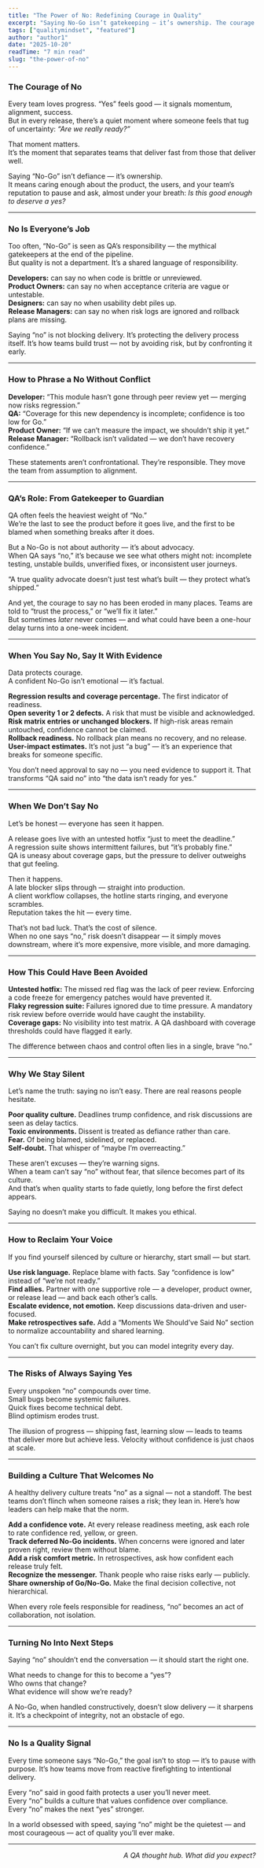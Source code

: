 ```yaml
---
title: "The Power of No: Redefining Courage in Quality"
excerpt: "Saying No-Go isn’t gatekeeping — it’s ownership. The courage to say 'not yet' protects teams, users, and trust across every role."
tags: ["qualitymindset", "featured"]
author: "author1"
date: "2025-10-20"
readTime: "7 min read"
slug: "the-power-of-no"
---
```


### The Courage of No

Every team loves progress. “Yes” feels good — it signals momentum, alignment, success.  
But in every release, there’s a quiet moment where someone feels that tug of uncertainty: *“Are we really ready?”*

That moment matters.  
It’s the moment that separates teams that deliver fast from those that deliver well.

Saying “No-Go” isn’t defiance — it’s ownership.  
It means caring enough about the product, the users, and your team’s reputation to pause and ask, almost under your breath: *Is this good enough to deserve a yes?*

---

### No Is Everyone’s Job

Too often, “No-Go” is seen as QA’s responsibility — the mythical gatekeepers at the end of the pipeline.  
But quality is not a department. It’s a shared language of responsibility.

**Developers:** can say no when code is brittle or unreviewed.  
**Product Owners:** can say no when acceptance criteria are vague or untestable.  
**Designers:** can say no when usability debt piles up.  
**Release Managers:** can say no when risk logs are ignored and rollback plans are missing.  

Saying “no” is not blocking delivery. It’s protecting the delivery process itself. It’s how teams build trust — not by avoiding risk, but by confronting it early.

---

### How to Phrase a No Without Conflict

**Developer:** “This module hasn’t gone through peer review yet — merging now risks regression.”  
**QA:** “Coverage for this new dependency is incomplete; confidence is too low for Go.”  
**Product Owner:** “If we can’t measure the impact, we shouldn’t ship it yet.”  
**Release Manager:** “Rollback isn’t validated — we don’t have recovery confidence.”  

These statements aren’t confrontational. They’re responsible. They move the team from assumption to alignment.

---

### QA’s Role: From Gatekeeper to Guardian

QA often feels the heaviest weight of “No.”  
We’re the last to see the product before it goes live, and the first to be blamed when something breaks after it does.

But a No-Go is not about authority — it’s about advocacy.  
When QA says “no,” it’s because we see what others might not: incomplete testing, unstable builds, unverified fixes, or inconsistent user journeys.

“A true quality advocate doesn’t just test what’s built — they protect what’s shipped.”

And yet, the courage to say no has been eroded in many places. Teams are told to “trust the process,” or “we’ll fix it later.”  
But sometimes *later* never comes — and what could have been a one-hour delay turns into a one-week incident.

---

### When You Say No, Say It With Evidence

Data protects courage.  
A confident No-Go isn’t emotional — it’s factual.

**Regression results and coverage percentage.** The first indicator of readiness.  
**Open severity 1 or 2 defects.** A risk that must be visible and acknowledged.  
**Risk matrix entries or unchanged blockers.** If high-risk areas remain untouched, confidence cannot be claimed.  
**Rollback readiness.** No rollback plan means no recovery, and no release.  
**User-impact estimates.** It’s not just “a bug” — it’s an experience that breaks for someone specific.  

You don’t need approval to say no — you need evidence to support it. That transforms “QA said no” into “the data isn’t ready for yes.”

---

### When We Don’t Say No

Let’s be honest — everyone has seen it happen.

A release goes live with an untested hotfix “just to meet the deadline.”  
A regression suite shows intermittent failures, but “it’s probably fine.”  
QA is uneasy about coverage gaps, but the pressure to deliver outweighs that gut feeling.

Then it happens.  
A late blocker slips through — straight into production.  
A client workflow collapses, the hotline starts ringing, and everyone scrambles.  
Reputation takes the hit — every time.

That’s not bad luck. That’s the cost of silence.  
When no one says “no,” risk doesn’t disappear — it simply moves downstream, where it’s more expensive, more visible, and more damaging.

---

### How This Could Have Been Avoided

**Untested hotfix:** The missed red flag was the lack of peer review. Enforcing a code freeze for emergency patches would have prevented it.  
**Flaky regression suite:** Failures ignored due to time pressure. A mandatory risk review before override would have caught the instability.  
**Coverage gaps:** No visibility into test matrix. A QA dashboard with coverage thresholds could have flagged it early.  

The difference between chaos and control often lies in a single, brave “no.”

---

### Why We Stay Silent

Let’s name the truth: saying no isn’t easy. There are real reasons people hesitate.

**Poor quality culture.** Deadlines trump confidence, and risk discussions are seen as delay tactics.  
**Toxic environments.** Dissent is treated as defiance rather than care.  
**Fear.** Of being blamed, sidelined, or replaced.  
**Self-doubt.** That whisper of “maybe I’m overreacting.”  

These aren’t excuses — they’re warning signs.  
When a team can’t say “no” without fear, that silence becomes part of its culture.  
And that’s when quality starts to fade quietly, long before the first defect appears.

Saying no doesn’t make you difficult. It makes you ethical.

---

### How to Reclaim Your Voice

If you find yourself silenced by culture or hierarchy, start small — but start.

**Use risk language.** Replace blame with facts. Say “confidence is low” instead of “we’re not ready.”  
**Find allies.** Partner with one supportive role — a developer, product owner, or release lead — and back each other’s calls.  
**Escalate evidence, not emotion.** Keep discussions data-driven and user-focused.  
**Make retrospectives safe.** Add a “Moments We Should’ve Said No” section to normalize accountability and shared learning.  

You can’t fix culture overnight, but you can model integrity every day.

---

### The Risks of Always Saying Yes

Every unspoken “no” compounds over time.  
Small bugs become systemic failures.  
Quick fixes become technical debt.  
Blind optimism erodes trust.  

The illusion of progress — shipping fast, learning slow — leads to teams that deliver more but achieve less. Velocity without confidence is just chaos at scale.

---

### Building a Culture That Welcomes No

A healthy delivery culture treats “no” as a signal — not a standoff. The best teams don’t flinch when someone raises a risk; they lean in. Here’s how leaders can help make that the norm.

**Add a confidence vote.** At every release readiness meeting, ask each role to rate confidence red, yellow, or green.  
**Track deferred No-Go incidents.** When concerns were ignored and later proven right, review them without blame.  
**Add a risk comfort metric.** In retrospectives, ask how confident each release truly felt.  
**Recognize the messenger.** Thank people who raise risks early — publicly.  
**Share ownership of Go/No-Go.** Make the final decision collective, not hierarchical.  

When every role feels responsible for readiness, “no” becomes an act of collaboration, not isolation.

---

### Turning No Into Next Steps

Saying “no” shouldn’t end the conversation — it should start the right one.

What needs to change for this to become a “yes”?  
Who owns that change?  
What evidence will show we’re ready?  

A No-Go, when handled constructively, doesn’t slow delivery — it sharpens it. It’s a checkpoint of integrity, not an obstacle of ego.

---

### No Is a Quality Signal

Every time someone says “No-Go,” the goal isn’t to stop — it’s to pause with purpose. It’s how teams move from reactive firefighting to intentional delivery.

Every “no” said in good faith protects a user you’ll never meet.  
Every “no” builds a culture that values confidence over compliance.  
Every “no” makes the next “yes” stronger.  

In a world obsessed with speed, saying “no” might be the quietest — and most courageous — act of quality you’ll ever make.

---

<p style="text-align:right; font-style:italic;">
A QA thought hub. What did you expect?
</p>